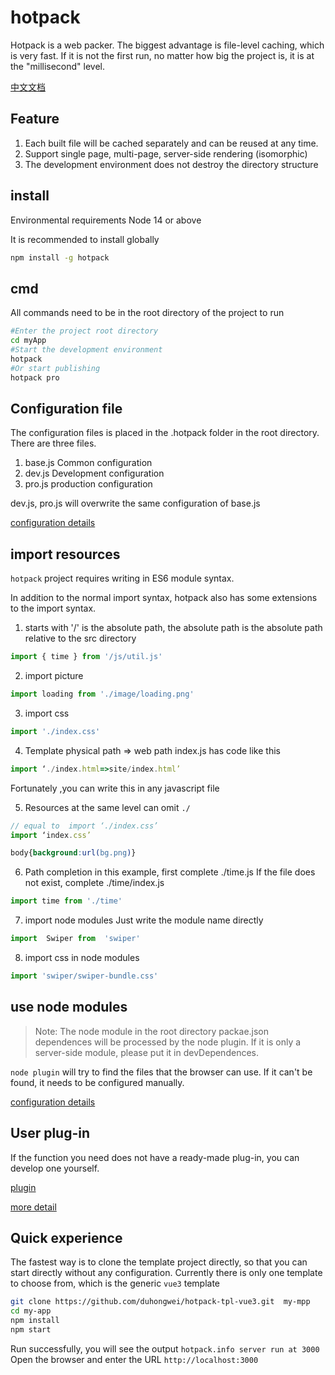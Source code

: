 # hotpack
Hotpack is a web packer. The biggest advantage is file-level caching, which is very fast. If it is not the first run, no matter how big the project is, it is at the "millisecond" level.

[中文文档](README_cn.md)

## Feature
1. Each built file will be cached separately and can be reused at any time.
2. Support single page, multi-page, server-side rendering (isomorphic)
3. The development environment does not destroy the directory structure

## install
Environmental requirements Node 14 or above

It is recommended to install globally
```bash
npm install -g hotpack
```
## cmd
All commands need to be in the root directory of the project to run
```bash
#Enter the project root directory
cd myApp
#Start the development environment
hotpack
#Or start publishing
hotpack pro
```
## Configuration file
The configuration files is placed in the .hotpack folder in the root directory. There are three files.

1. base.js Common configuration
2. dev.js  Development configuration
3. pro.js  production configuration

dev.js, pro.js will overwrite the same configuration of base.js

[configuration details](doc/config.md)

## import resources
`hotpack` project requires writing in ES6 module syntax.

In addition to the normal import syntax, hotpack also has some extensions to the import syntax.

1. starts with '/' is the absolute path, the absolute path is the absolute path relative to the src directory
```js
import { time } from '/js/util.js'
```
2. import picture
```js
import loading from './image/loading.png'
```
3. import css
```js
import './index.css'
```
4.  Template physical path => web path
index.js  has code like this
```js
import ‘./index.html=>site/index.html’
```
Fortunately ,you can write this in any javascript file

5. Resources at the same level can omit `./`
```js
// equal to  import ‘./index.css’  
import ‘index.css’  
```
```css
body{background:url(bg.png)}
```
6. Path completion
in this example, first complete ./time.js If the file does not exist, complete ./time/index.js
```js
import time from './time'
```
7. import node modules
Just write the module name directly
```js
import  Swiper from  'swiper'
```
8. import css in node modules
```js
import 'swiper/swiper-bundle.css'
```
## use node modules

> Note: The node module in the root directory packae.json dependences will be processed by the node plugin. If it is only a server-side module, please put it in devDependences.

`node plugin` will try to find the files that the browser can use. If it can't be found, it needs to be configured manually.

[configuration details](doc/config.md)

## User plug-in

If the function you need does not have a ready-made plug-in, you can develop one yourself.

[plugin](doc/plugin.md)

[more detail](doc/detail.md)

## Quick experience
The fastest way is to clone the template project directly, so that you can start directly without any configuration. Currently there is only one template to choose from, which is the generic `vue3` template

```bash
git clone https://github.com/duhongwei/hotpack-tpl-vue3.git  my-mpp
cd my-app
npm install 
npm start 
```

Run successfully, you will see the output `hotpack.info server run at 3000`
 Open the browser and enter the URL `http://localhost:3000`

